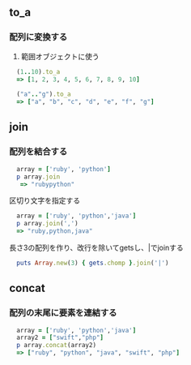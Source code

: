 ## to_a
### 配列に変換する

1. 範囲オブジェクトに使う
```ruby
  (1..10).to_a
  => [1, 2, 3, 4, 5, 6, 7, 8, 9, 10]
  
  ("a".."g").to_a
  => ["a", "b", "c", "d", "e", "f", "g"]
```
## join
### 配列を結合する
```ruby
  array = ['ruby', 'python']
  p array.join
   => "rubypython"
```

区切り文字を指定する
```ruby
  array = ['ruby', 'python','java']
  p array.join(',')
  => "ruby,python,java"
```

長さ3の配列を作り、改行を除いてgetsし、|でjoinする
```ruby
  puts Array.new(3) { gets.chomp }.join('|')
```

## concat
### 配列の末尾に要素を連結する
```ruby
  array = ['ruby', 'python','java']
  array2 = ["swift","php"]
  p array.concat(array2)
  => ["ruby", "python", "java", "swift", "php"]
```
